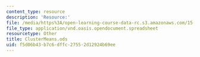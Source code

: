 ```yaml
---
content_type: resource
description: 'Resource:'
file: /media/https%3A/open-learning-course-data-rc.s3.amazonaws.com/15-071-the-analytics-edge-spring-2017/f5d06b43b7c6dffc27552d12924b69ee_ClusterMeans.ods
file_type: application/vnd.oasis.opendocument.spreadsheet
resourcetype: Other
title: ClusterMeans.ods
uid: f5d06b43-b7c6-dffc-2755-2d12924b69ee
---
```

